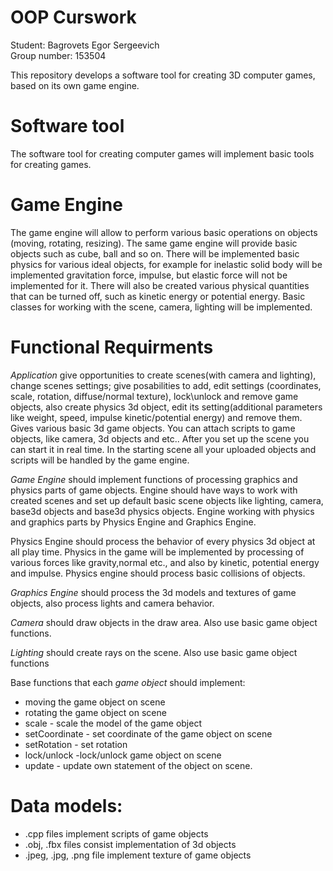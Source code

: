# OOP Curswork 
Student: Bagrovets Egor Sergeevich \
Group number: 153504 

This repository develops a software tool for creating 3D computer games, based on its own game engine. 

# Software tool
The software tool for creating computer games will implement basic tools for creating games.

# Game Engine
The game engine will allow to perform various basic operations on objects (moving, rotating, resizing). The same game engine will provide basic objects such as cube, ball and so on. There will be implemented basic physics for various ideal objects, for example for inelastic solid body will be implemented gravitation force, impulse, but elastic force will not be implemented for it. There will also be created various physical quantities that can be turned off, such as kinetic energy or potential energy. Basic classes for working with the scene, camera, lighting will be implemented.

# Functional Requirments
*Application* give opportunities to create scenes(with camera and lighting), change scenes settings; give posabilities to add, edit settings (coordinates, scale, rotation, diffuse/normal texture), lock\unlock and remove game objects, also create physics 3d object, edit its setting(additional parameters like weight, speed, impulse kinetic/potential energy) and remove them. Gives various basic 3d game objects. You can attach scripts to game objects, like camera, 3d objects and etc.. After you set up the scene you can start it in real time. In the starting scene all your uploaded objects and scripts will be handled by the game engine. 

*Game Engine* should implement functions of processing graphics and physics parts of game objects.  Engine should have ways to work with created scenes and set up default basic scene objects like lighting, camera, base3d objects and base3d physics objects. Engine working with physics and graphics parts by Physics Engine and Graphics Engine.

Physics Engine should process the behavior of every physics 3d object at all play time. Physics in the game will be implemented by processing of various forces like gravity,normal etc., and also by kinetic, potential energy and impulse. Physics engine should process basic collisions of objects.

*Graphics Engine* should process the 3d models and textures of game objects, also process lights and camera behavior.

*Camera* should draw objects in the draw area. Also use basic game object functions.

*Lighting* should create rays on the scene. Also use basic game object functions

Base functions that each *game object* should implement:


* moving the game object on scene
* rotating the game object on scene
* scale - scale the model of the game object
* setCoordinate - set coordinate of the game object on scene
* setRotation - set rotation 
* lock/unlock -lock/unlock game object on scene
* update - update own statement of the object on scene.

# Data models:
* .cpp files implement scripts of game objects
* .obj, .fbx files consist implementation of 3d objects
* .jpeg, .jpg, .png file implement texture of game objects
